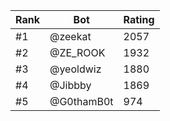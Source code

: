 Rank|Bot|Rating
---|---|---
#1|@zeekat|2057
#2|@ZE_ROOK|1932
#3|@yeoldwiz|1880
#4|@Jibbby|1869
#5|@G0thamB0t|974
